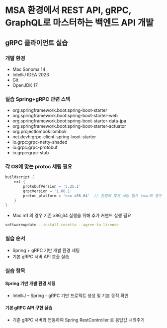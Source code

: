 # MSA 환경에서 REST API, gRPC, GraphQL로 마스터하는 백엔드 API 개발
## gRPC 클라이언트 실습
### 개발 환경
- Mac Sonoma 14
- IntelliJ IDEA 2023
- Git
- OpenJDK 17

### 실습 Spring+gRPC 관련 스택
- org.springframework.boot:spring-boot-starter
- org.springframework.boot:spring-boot-starter-web
- org.springframework.boot:spring-boot-starter-data-jpa
- org.springframework.boot:spring-boot-starter-actuator
- org.projectlombok:lombok
- net.devh:grpc-client-spring-boot-starter
- io.grpc:grpc-netty-shaded
- io.grpc:grpc-protobuf
- io.grpc:grpc-stub

### 각 OS에 맞는 protoc 세팅 필요
```gradle
buildscript {
    ext {
        protobufVersion = '3.25.1'
        grpcVersion = '1.60.1'
        protoc_platform = 'osx-x86_64'  // 환경에 맞게 세팅 필요 (mac의 경우 osx-x86_64)
    }
}
```
- Mac m1 의 경우 기존 x86_64 실행을 위해 추가 커맨드 실행 필요
```sh
softwareupdate --install-rosetta --agree-to-license
```


### 실습 순서
- Spring + gRPC 기반 개발 환경 세팅
- 기본 gRPC 서버 API 호출 실습

### 실습 항목
#### Spring 기반 개발 환경 세팅
- IntelliJ – Spring - gRPC 기반 프로젝트 생성 및 기본 동작 확인

#### 기본 gRPC API 구현 실습
- 기존 gRPC 서버와 연동하여 Spring RestController 로 응답값 내려주기


